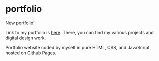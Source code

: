 # portfolio
New portfolio!

Link to my portfolio is [here](https://jamnavarro.github.io/portfolio/). There, you can find my various projects and digital design work.

Portfolio website coded by myself in pure HTML, CSS, and JavaScript, hosted on Github Pages.
